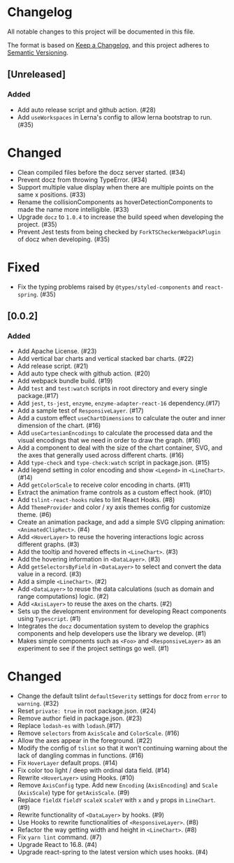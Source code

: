 # Changelog
All notable changes to this project will be documented in this file.

The format is based on [Keep a Changelog](https://keepachangelog.com/en/1.0.0/),
and this project adheres to [Semantic Versioning](https://semver.org/spec/v2.0.0.html).

## [Unreleased]

### Added
- Add auto release script and github action. (#28)
- Add `useWorkspaces` in Lerna's config to allow lerna bootstrap to run. (#35)

# Changed
- Clean compiled files before the docz server started. (#34)
- Prevent docz from throwing TypeError. (#34)
- Support multiple value display when there are multiple points on the same x positions. (#33)
- Rename the collisionComponents as hoverDetectionComponents to made the name more intelligible. (#33)
- Upgrade `docz` to `1.0.4` to increase the build speed when developing the project. (#35)
- Prevent Jest tests from being checked by `ForkTSCheckerWebpackPlugin` of docz when developing. (#35)

# Fixed
- Fix the typing problems raised by `@types/styled-components` and `react-spring`. (#35)

## [0.0.2]

### Added
- Add Apache License. (#23)
- Add vertical bar charts and vertical stacked bar charts. (#22)
- Add release script. (#21)
- Add auto type check with github action. (#20)
- Add webpack bundle build. (#19)
- Add `test` and `test:watch` scripts in root directory and every single package.(#17)
- Add `jest`, `ts-jest`, `enzyme`, `enzyme-adapter-react-16` dependency.(#17)
- Add a sample test of `ResponsiveLayer`. (#17)
- Add a custom effect `useChartDimensions` to calculate the outer and inner dimension of the chart. (#16)
- Add `useCartesianEncodings` to calculate the processed data and the visual encodings that we need in order to draw the graph. (#16)
- Add a <SvgWithAxisFrame> component to deal with the size of the chart container, SVG, and the axes that generally used across different charts. (#16)
- Add `type-check` and `type-check:watch` script in package.json. (#15)
- Add legend setting in color encoding and show `<Legend>` in `<LineChart>`. (#14)
- Add `getColorScale` to receive color encoding in charts. (#11)
- Extract the animation frame controls as a custom effect hook. (#10)
- Add `tslint-react-hooks` rules to lint React Hooks. (#8)
- Add `ThemeProvider` and color / xy axis themes config for customize theme. (#6)
- Create an animation package, and add a simple SVG clipping animation: `<AnimatedClipRect>`. (#4)
- Add `<HoverLayer>` to reuse the hovering interactions logic across different graphs. (#3)
- Add the tooltip and hovered effects in `<LineChart>`. (#3)
- Add the hovering information in `<DataLayer>`. (#3)
- Add `getSelectorsByField` in `<DataLayer>` to select and convert the data value in a record. (#3)
- Add a simple `<LineChart>`. (#2)
- Add `<DataLayer>` to reuse the data calculations (such as domain and range computations) logic. (#2)
- Add `<AxisLayer>` to reuse the axes on the charts. (#2)
- Sets up the development environment for developing React components using `Typescript`. (#1)
- Integrates the `docz` documentation system to develop the graphics components and help developers use the library we develop. (#1)
- Makes simple components such as `<Foo>` and `<ResponsiveLayer>` as an experiment to see if the project settings go well. (#1)

# Changed
- Change the default tslint `defaultSeverity` settings for docz from `error` to `warning`. (#32)
- Reset `private: true` in root package.json. (#24)
- Remove author field in package.json. (#23)
- Replace `lodash-es` with `lodash`.(#17)
- Remove `selectors` from `AxisScale` and `ColorScale`. (#16)
- Allow the axes appear in the foreground. (#22)
- Modify the config of `tslint` so that it won't continuing warning about the lack of dangling commas in functions. (#16)
- Fix `HoverLayer` default props. (#14)
- Fix color too light / deep with ordinal data field. (#14)
- Rewrite `<HoverLayer>` using Hooks. (#10)
- Remove `AxisConfig` type. Add new `Encoding` (`AxisEncoding`) and `Scale` (`AxisScale`) type for `getAxisScale`. (#9)
- Replace `fieldX` `fieldY` `scaleX` `scaleY` with `x` and `y` props in `LineChart`. (#9)
- Rewrite functionality of `<DataLayer>` by hooks. (#9)
- Use Hooks to rewrite functionalities of `<ResponsiveLayer>`. (#8)
- Refactor the way getting width and height in `<LineChart>`. (#8)
- Fix `yarn lint` command. (#7)
- Upgrade React to 16.8. (#4)
- Upgrade react-spring to the latest version which uses hooks. (#4)
